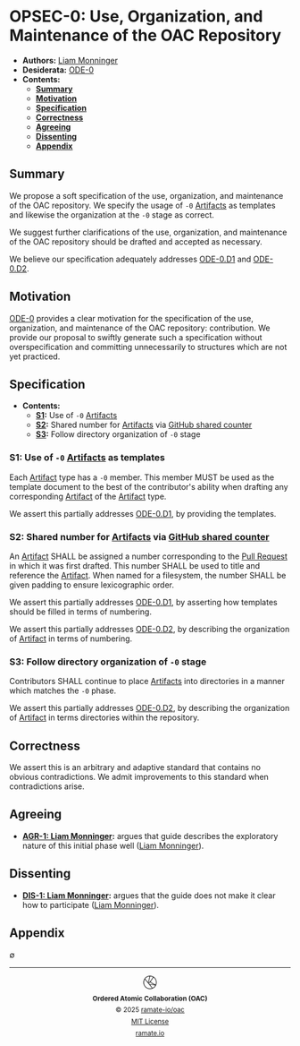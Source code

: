# OPSEC-0: Use, Organization, and Maintenance of the OAC Repository
- **Authors:** [Liam Monninger](mailto:liam@ramate.io)
- **Desiderata:** [ODE-0](../../../ode/oera-000-000-000-dulan/ode-000-000-000/README.md)
- **Contents:**
  - **[Summary](#summary)**
  - **[Motivation](#motivation)**
  - **[Specification](#specification)**
  - **[Correctness](#correctness)**
  - **[Agreeing](#agreeing)**
  - **[Dissenting](#dissenting)**
  - **[Appendix](#appendix)**

## Summary
We propose a soft specification of the use, organization, and maintenance of the OAC repository. We specify the usage of `-0` [Artifacts](../../../oglo/oera-000-000-000-dulan/oglo-000-000-000-artifact/README.md) as templates and likewise the organization at the `-0` stage as correct.

We suggest further clarifications of the use, organization, and maintenance of the OAC repository should be drafted and accepted as necessary.

We believe our specification adequately addresses [ODE-0.D1](../../../ode/oera-000-000-000-dulan/ode-000-000-000/README.md#d1-provide-templates-for-artifacts-and-describe-their-usage) and [ODE-0.D2](../../../ode/oera-000-000-000-dulan/ode-000-000-000/README.md#d1-provide-templates-for-artifacts-and-describe-their-usage).

## Motivation
[ODE-0](../../../ode/oera-000-000-000-dulan/ode-000-000-000/README.md) provides a clear motivation for the specification of the use, organization, and maintenance of the OAC repository: contribution. We provide our proposal to swiftly generate such a specification without overspecification and committing unnecessarily to structures which are not yet practiced.

## Specification
- **Contents:**
  - **[S1](#s1-use-of--0-artifacts-as-templates):** Use of `-0` [Artifacts](../../../oglo/oera-000-000-000-dulan/)
  - **[S2](#s2-shared-number-for-artifacts-via-github-shared-counter):** Shared number for [Artifacts](../../../oglo/oera-000-000-000-dulan/oglo-000-000-000-artifact/README.md) via [GitHub shared counter](https://github.com/orgs/community/discussions/69759)
  - **[S3](#s3-follow-directory-organization-of--0-stage):** Follow directory organization of `-0` stage

### S1: Use of `-0` [Artifacts](../../../oglo/oera-000-000-000-dulan/oglo-000-000-000-artifact/README.md) as templates

Each [Artifact](../../../oglo/oera-000-000-000-dulan/oglo-000-000-000-artifact/README.md) type has a `-0` member. This member MUST be used as the template document to the best of the contributor's ability when drafting any corresponding [Artifact](../../../oglo/oera-000-000-000-dulan/oglo-000-000-000-artifact/README.md) of the [Artifact](../../../oglo/oera-000-000-000-dulan/oglo-000-000-000-artifact/README.md) type.

We assert this partially addresses [ODE-0.D1](../../../ode/oera-000-000-000-dulan/ode-000-000-000/README.md#d1-provide-templates-for-artifacts-and-describe-their-usage), by providing the templates.

### S2: Shared number for [Artifacts](../../../oglo/oera-000-000-000-dulan/oglo-000-000-000-artifact/README.md) via [GitHub shared counter](https://github.com/orgs/community/discussions/69759)

An [Artifact](../../../oglo/oera-000-000-000-dulan/oglo-000-000-000-artifact/README.md) SHALL be assigned a number corresponding to the [Pull Request](https://docs.github.com/en/pull-requests/collaborating-with-pull-requests/proposing-changes-to-your-work-with-pull-requests/about-pull-requests) in which it was first drafted. This number SHALL be used to title and reference the [Artifact](../../../oglo/oera-000-000-000-dulan/oglo-000-000-000-artifact/README.md). When named for a filesystem, the number SHALL be given padding to ensure lexicographic order.

We assert this partially addresses [ODE-0.D1](../../../ode/oera-000-000-000-dulan/ode-000-000-000/README.md#d1-provide-templates-for-artifacts-and-describe-their-usage), by asserting how templates should be filled in terms of numbering.

We assert this partially addresses [ODE-0.D2](../../../ode/oera-000-000-000-dulan/ode-000-000-000/README.md#d1-provide-templates-for-artifacts-and-describe-their-usage), by describing the organization of [Artifact](../../../oglo/oera-000-000-000-dulan/oglo-000-000-000-artifact/README.md) in terms of numbering.

### S3: Follow directory organization of `-0` stage

Contributors SHALL continue to place [Artifacts](../../../oglo/oera-000-000-000-dulan/oglo-000-000-000-artifact/README.md) into directories in a manner which matches the `-0` phase.

We assert this partially addresses [ODE-0.D2](../../../ode/oera-000-000-000-dulan/ode-000-000-000/README.md#d1-provide-templates-for-artifacts-and-describe-their-usage), by describing the organization of [Artifact](../../../oglo/oera-000-000-000-dulan/oglo-000-000-000-artifact/README.md) in terms directories within the repository.

## Correctness
We assert this is an arbitrary and adaptive standard that contains no obvious contradictions. We admit improvements to this standard when contradictions arise.

## Agreeing
- **[AGR-1: Liam Monninger](./agreeing/agr-001-liam-monninger/README.md):** argues that guide describes the exploratory nature of this initial phase well ([Liam Monninger](mailto:liam@ramate.io)).

## Dissenting
- **[DIS-1: Liam Monninger](./dissenting/dis-001-liam-monninger/README.md):** argues that the guide does not make it clear how to participate ([Liam Monninger](mailto:liam@ramate.io)).

## Appendix
$\emptyset$

<!--OAC FOOTER: DO NOT REMOVE THIS LINE-->
---

<div align="center">
  <a href="https://github.com/ramate-io/oac">
    <picture>
      <source srcset="/assets/oac-inverted-transparent.png" media="(prefers-color-scheme: dark)">
      <img height="24" src="/assets/oac-transparent.png" alt="OAC"/>
    </picture>
  </a>
  <br/>
  <sub>
    <b>Ordered Atomic Collaboration (OAC)</b>
    <br/>
    &copy; 2025 <a href="https://github.com/ramate-io/oac">ramate-io/oac</a>
    <br/>
    <a href="https://github.com/ramate-io/oac/blob/main/LICENSE">MIT License</a>
    <br/>
    <a href="https://www.ramate.io">ramate.io</a>
  </sub>
</div>
